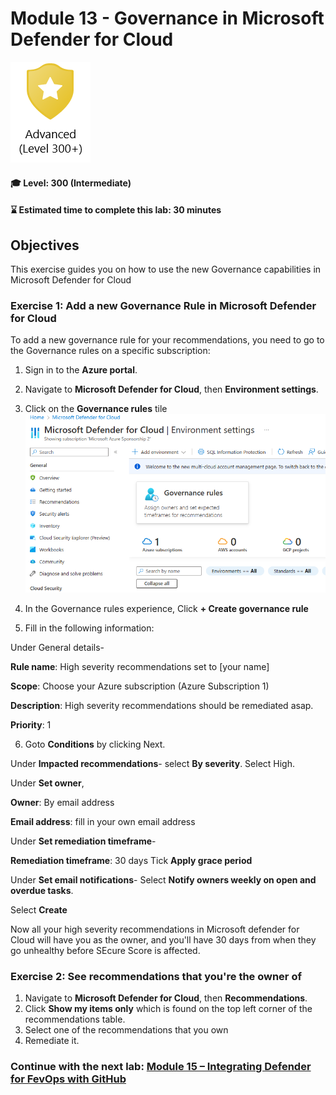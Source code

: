 # Module 13 - Governance in Microsoft Defender for Cloud

<p align="left"><img src="../Images/asc-labs-advanced.gif?raw=true"></p>

#### 🎓 Level: 300 (Intermediate)
#### ⌛ Estimated time to complete this lab: 30 minutes

## Objectives
This exercise guides you on how to use the new Governance capabilities in Microsoft Defender for Cloud

### Exercise 1: Add a new Governance Rule in Microsoft Defender for Cloud 

To add a new governance rule for your recommendations, you need to go to the Governance rules on a specific subscription:

1. Sign in to the **Azure portal**.
2. Navigate to **Microsoft Defender for Cloud**, then **Environment settings**.
3. Click on the **Governance rules** tile
![Image Governance Rules](../Images/D4C-GovernanceRulesTile.png?raw=true)

4. In the Governance rules experience, Click **+ Create governance rule**
5. Fill in the following information:

Under General details-

**Rule name**: High severity recommendations set to [your name]

**Scope**: Choose your Azure subscription (Azure Subscription 1)

**Description**: High severity recommendations should be remediated asap.

**Priority**: 1

6. Goto **Conditions** by clicking Next.

Under **Impacted recommendations**- 
select **By severity**. Select High.

Under **Set owner**,

**Owner**: By email address

**Email address**: fill in your own email address

Under **Set remediation timeframe**-

**Remediation timeframe**: 30 days
Tick **Apply grace period**

Under **Set email notifications**-
Select **Notify owners weekly on open and overdue tasks**.

Select **Create**

Now all your high severity recommendations in Microsoft defender for Cloud will have you as the owner, and you'll have 30 days from when they go unhealthy before SEcure Score is affected.

### Exercise 2: See recommendations that you're the owner of
 
1.	Navigate to **Microsoft Defender for Cloud**, then **Recommendations**.
2.  Click **Show my items only** which is found on the top left corner of the recommendations table.
3. Select one of the recommendations that you own
4. Remediate it.


### Continue with the next lab: [Module 15 – Integrating Defender for FevOps with GitHub](../Modules/Module%2015%20-%20Integrating%20Defender%20for%20DevOps%20with%20GitHub%20Advanced%20Security.md)